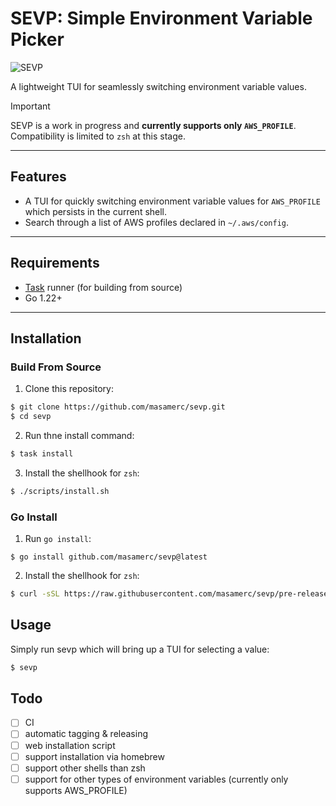 # SEVP: **Simple Environment Variable Picker**  

![SEVP](https://github.com/user-attachments/assets/00402040-99ff-4bdd-81ce-757b09fc62cc)

A lightweight TUI for seamlessly switching environment variable values.

> [!Important]
> SEVP is a work in progress and **currently supports only `AWS_PROFILE`**.  
> Compatibility is limited to `zsh` at this stage.

---

## Features
- A TUI for quickly switching environment variable values for `AWS_PROFILE` which persists in the current shell.
- Search through a list of AWS profiles declared in `~/.aws/config`.

---

## Requirements
- [Task](https://taskfile.dev/) runner (for building from source)
- Go 1.22+

---

## Installation

### Build From Source
1. Clone this repository:
```bash
$ git clone https://github.com/masamerc/sevp.git
$ cd sevp
```

2. Run thne install command:
```bash
$ task install
```


3. Install the shellhook for `zsh`:
```bash
$ ./scripts/install.sh
```

### Go Install
1. Run `go install`:
```
$ go install github.com/masamerc/sevp@latest
```

2. Install the shellhook for `zsh`:
```bash
$ curl -sSL https://raw.githubusercontent.com/masamerc/sevp/pre-release/scripts/install.sh | sh
```

## Usage
Simply run sevp which will bring up a TUI for selecting a value:
```bash
$ sevp
```

## Todo
- [ ] CI
- [ ] automatic tagging & releasing
- [ ] web installation script
- [ ] support installation via homebrew
- [ ] support other shells than zsh
- [ ] support for other types of environment variables (currently only supports AWS_PROFILE)
